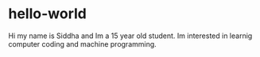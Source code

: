 # hello-world

Hi my name is Siddha and Im a 15 year old student.
Im interested in learnig computer coding and machine programming.
